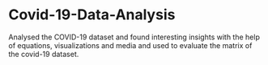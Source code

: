 # Covid-19-Data-Analysis
Analysed the COVID-19 dataset and found interesting insights with the help of equations, visualizations and media and used to evaluate the matrix of the covid-19 dataset.
